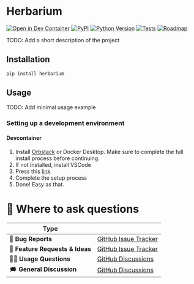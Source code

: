 # Herbarium

[![Open in Dev Container](https://img.shields.io/static/v1?label=Dev%20Containers&message=Open&color=blue&logo=visualstudiocode)][dev container]
[![PyPI](https://img.shields.io/pypi/v/herbarium.svg)][pypi status]
[![Python Version](https://img.shields.io/pypi/pyversions/herbarium)][pypi status]
[![Tests](https://github.com/MartinBernstorff/herbarium/actions/workflows/tests.yml/badge.svg)][tests]
[![Roadmap](https://img.shields.io/badge/Board-Roadmap-green)][roadmap]

[dev container]: https://vscode.dev/redirect?url=vscode://ms-vscode-remote.remote-containers/cloneInVolume?url=https://github.com/MartinBernstorff/herbarium/
[pypi status]: https://pypi.org/project/herbarium/
[documentation]: https://MartinBernstorff.github.io/herbarium/
[tests]: https://github.com/MartinBernstorff/herbarium/actions?workflow=Tests
[roadmap]: https://github.com/users/MartinBernstorff/projects/5


<!-- start short-description -->

TODO: Add a short description of the project

<!-- end short-description -->
## Installation
```bash
pip install herbarium
```
## Usage

TODO: Add minimal usage example

### Setting up a development environment
#### Devcontainer
1. Install [Orbstack](https://orbstack.dev/) or Docker Desktop. Make sure to complete the full install process before continuing.
2. If not installed, install VSCode
3. Press this [link](https://vscode.dev/redirect?url=vscode://ms-vscode-remote.remote-containers/cloneInVolume?url=https://github.com/MartinBernstorff/herbarium/)
4. Complete the setup process
5. Done! Easy as that.

# 💬 Where to ask questions

| Type                           |                        |
| ------------------------------ | ---------------------- |
| 🚨 **Bug Reports**              | [GitHub Issue Tracker] |
| 🎁 **Feature Requests & Ideas** | [GitHub Issue Tracker] |
| 👩‍💻 **Usage Questions**          | [GitHub Discussions]   |
| 🗯 **General Discussion**       | [GitHub Discussions]   |

[github issue tracker]: https://github.com/MartinBernstorff/herbarium/issues
[github discussions]: https://github.com/MartinBernstorff/herbarium/discussions
